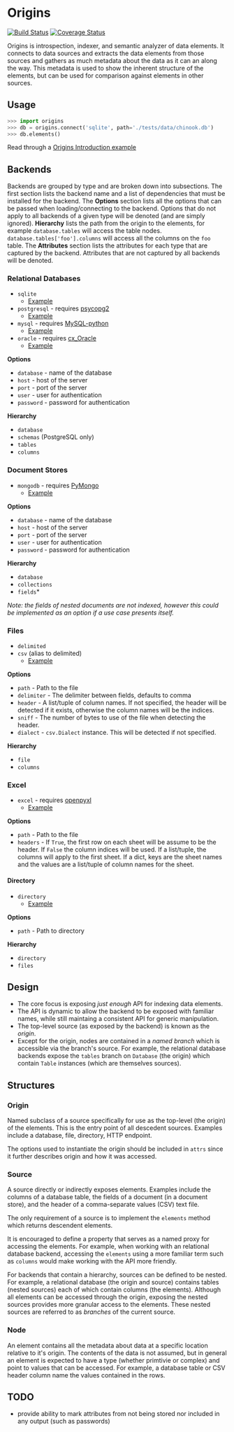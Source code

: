 # Origins

[![Build Status](https://travis-ci.org/cbmi/origins.png?branch=master)](https://travis-ci.org/cbmi/origins) [![Coverage Status](https://coveralls.io/repos/cbmi/origins/badge.png)](https://coveralls.io/r/cbmi/origins)

Origins is introspection, indexer, and semantic analyzer of data elements. It connects to data sources and extracts the data elements from those sources and gathers as much metadata about the data as it can an along the way. This metadata is used to show the inherent structure of the elements, but can be used for comparison against elements in other sources.

## Usage

```python
>>> import origins
>>> db = origins.connect('sqlite', path='./tests/data/chinook.db')
>>> db.elements()
```

Read through a [Origins Introduction example](http://nbviewer.ipython.org/urls/raw.github.com/cbmi/origins/master/notebooks/Origins%2520Introduction.ipynb)

## Backends

Backends are grouped by type and are broken down into subsections. The first section lists the backend name and a list of dependencies that must be installed for the backend. The **Options** section lists all the options that can be passed when loading/connecting to the backend. Options that do not apply to all backends of a given type will be denoted (and are simply ignored). **Hierarchy** lists the path from the origin to the elements, for example `database.tables` will access the table nodes. `database.tables['foo'].columns` will access all the columns on the `foo` table. The **Attributes** section lists the attributes for each type that are captured by the backend. Attributes that are not captured by all backends will be denoted.

### Relational Databases

- `sqlite`
    - [Example](http://nbviewer.ipython.org/urls/raw.github.com/cbmi/origins/master/notebooks/Origins%2520Introduction.ipynb)
- `postgresql` - requires [psycopg2](https://pypi.python.org/pypi/psycopg2)
    - [Example](http://nbviewer.ipython.org/urls/raw.github.com/cbmi/origins/master/notebooks/PostgreSQL%2520Example.ipynb)
- `mysql` - requires [MySQL-python](https://pypi.python.org/pypi/MySQL-python)
    - [Example](http://nbviewer.ipython.org/urls/raw.github.com/cbmi/origins/master/notebooks/MySQL%2520Example.ipynb)
- `oracle` - requires [cx_Oracle](https://pypi.python.org/pypi/cx_Oracle)
    - [Example](http://nbviewer.ipython.org/urls/raw.github.com/cbmi/origins/master/notebooks/Oracle%2520Example.ipynb)

**Options**

- `database` - name of the database
- `host` - host of the server
- `port` - port of the server
- `user` - user for authentication
- `password` - password for authentication

**Hierarchy**

- `database`
- `schemas` (PostgreSQL only)
- `tables`
- `columns`

### Document Stores

- `mongodb` - requires [PyMongo](https://pypi.python.org/pypi/pymongo)
    - [Example](http://nbviewer.ipython.org/urls/raw.github.com/cbmi/origins/master/notebooks/MongoDB%2520Example.ipynb)

**Options**

- `database` - name of the database
- `host` - host of the server
- `port` - port of the server
- `user` - user for authentication
- `password` - password for authentication

**Hierarchy**

- `database`
- `collections`
- `fields`*

*Note: the fields of nested documents are not indexed, however this could be implemented as an option if a use case presents itself.*


### Files

- `delimited`
- `csv` (alias to delimited)
    - [Example](http://nbviewer.ipython.org/urls/raw.github.com/cbmi/origins/master/notebooks/CSV%2520Example.ipynb)

**Options**

- `path` - Path to the file
- `delimiter` - The delimiter between fields, defaults to comma
- `header` - A list/tuple of column names. If not specified, the header will be detected if it exists, otherwise the column names will be the indices.
- `sniff` - The number of bytes to use of the file when detecting the header.
- `dialect` - `csv.Dialect` instance. This will be detected if not specified.

**Hierarchy**

- `file`
- `columns`

### Excel

- `excel` - requires [openpyxl](https://pypi.python.org/pypi/openpyxl)
    - [Example](http://nbviewer.ipython.org/urls/raw.github.com/cbmi/origins/master/notebooks/Excel%2520Example.ipynb)

**Options**

- `path` - Path to the file
- `headers` - If `True`, the first row on each sheet will be assume to be the header. If `False` the column indices will be used. If a list/tuple, the columns will apply to the first sheet. If a dict, keys are the sheet names and the values are a list/tuple of column names for the sheet.

#### Directory

- `directory`
    - [Example](http://nbviewer.ipython.org/urls/raw.github.com/cbmi/origins/master/notebooks/Directory%2520Example.ipynb)

**Options**

- `path` - Path to directory

**Hierarchy**

- `directory`
- `files`

## Design

- The core focus is exposing _just enough_ API for indexing data elements.
- The API is dynamic to allow the backend to be exposed with familiar names, while still maintaing a consistent API for generic manipulation.
- The top-level source (as exposed by the backend) is known as the _origin_.
- Except for the origin, nodes are contained in a _named branch_ which is accessible via the branch's source. For example, the relational database backends expose the `tables` branch on `Database` (the origin) which contain `Table` instances (which are themselves sources).


## Structures

### Origin

Named subclass of a source specifically for use as the top-level (the origin) of the elements. This is the entry point of all descedent sources. Examples include a database, file, directory, HTTP endpoint.

The options used to instantiate the origin should be included in `attrs` since it further describes origin and how it was accessed.

### Source

A source directly or indirectly exposes elements. Examples include the columns of a database table, the fields of a document (in a document store), and the header of a comma-separate values (CSV) text file.

The only requirement of a source is to implement the `elements` method which returns descendent elements.

It is encouraged to define a property that serves as a named proxy for accessing the elements. For example, when working with an relational database backend, accessing the `elements` using a more familiar term such as `columns` would make working with the API more friendly.

For backends that contain a hierarchy, sources can be defined to be nested. For example, a relational database (the origin and source) contains tables (nested sources) each of which contain columns (the elements). Although all elements can be accessed through the origin, exposing the nested sources provides more granular access to the elements. These nested sources are referred to as _branches_ of the current source.

### Node

An element contains all the metadata about data at a specific location relative to it's origin. The contents of the data is not assumed, but in general an element is expected to have a type (whether primtivie or complex) and point to values that can be accessed. For example, a database table or CSV header column name the values contained in the rows.

## TODO

- provide ability to mark attributes from not being stored nor included in any output (such as passwords)

